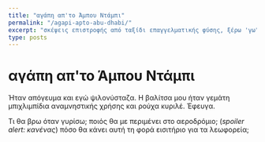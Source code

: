 ```yaml
---
title: "αγάπη απ'το Άμπου Ντάμπι"
permalink: "/agapi-apto-abu-dhabi/"
excerpt: "σκέψεις επιστροφής από ταξίδι επαγγελματικής φύσης, ξέρω 'γω" 
type: posts
---
```


# αγάπη απ'το Άμπου Ντάμπι

Ήταν απόγευμα και εγώ ψιλονύσταζα.
Η βαλίτσα μου ήταν γεμάτη μπιχλιμπίδια αναμνηστικής χρήσης και ρούχα κυριλέ. Έφευγα.

Τι θα βρω όταν γυρίσω; ποιός θα με περιμένει στο αεροδρόμιο; (*spoiler alert: κανένας*) πόσο θα κάνει αυτή τη φορά εισιτήριο για τα λεωφορεία;

